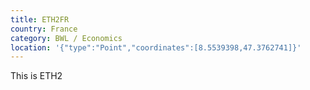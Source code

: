 ```yaml
---
title: ETH2FR
country: France
category: BWL / Economics
location: '{"type":"Point","coordinates":[8.5539398,47.3762741]}'
---
```

This is ETH2